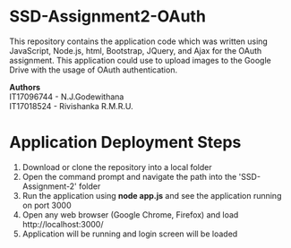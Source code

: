 # SSD-Assignment2-OAuth
This repository contains the application code which was written using JavaScript, Node.js, html, Bootstrap, JQuery, and Ajax for the OAuth assignment.
This application could use to upload images to the Google Drive with the usage of OAuth authentication.

**Authors**  
IT17096744 - N.J.Godewithana  
IT17018524 - Rivishanka R.M.R.U.

# Application Deployment Steps
1. Download or clone the repository into a local folder
2. Open the command prompt and navigate the path into the 'SSD-Assignment-2' folder
3. Run the application using **node app.js** and see the application running on port 3000
4. Open any web browser (Google Chrome, Firefox) and load http://localhost:3000/ 
5. Application will be running and login screen will be loaded
